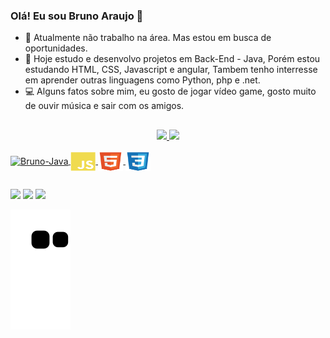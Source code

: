 ### Olá! Eu sou Bruno Araujo 👋


- 🔭 Atualmente não trabalho na área. Mas estou em busca de oportunidades.
- 🌱 Hoje estudo e desenvolvo projetos em Back-End - Java, Porém estou estudando HTML, CSS, Javascript e angular, Tambem tenho interresse em aprender outras linguagens como Python, php e .net.
- 💻 Alguns fatos sobre mim, eu gosto de jogar vídeo game, gosto muito de ouvir música e sair com os amigos.

##

<div align="center">
  <a href="https://github.com/Brunno-Ar">
  <img height="180em" src="https://github-readme-stats.vercel.app/api?username=Brunno-Ar&show_icons=true&theme=dark&include_all_commits=true&count_private=true"/>
  <img height="180em" src="https://github-readme-stats.vercel.app/api/top-langs/?username=Brunno-Ar&layout=compact&langs_count=7&theme=dark"/>
</div>
  
  <div style="display: inline_block"><br>
   <img align="center" alt="Bruno-Java" height="30" width="40" src="https://cdn.jsdelivr.net/gh/devicons/devicon/icons/java/java-original.svg">
  <img align="center" alt="Bruno-Js" height="30" width="40" src="https://raw.githubusercontent.com/devicons/devicon/master/icons/javascript/javascript-plain.svg">
  <img align="center" alt="Bruno-HTML" height="30" width="40" src="https://raw.githubusercontent.com/devicons/devicon/master/icons/html5/html5-original.svg">
  <img align="center" alt="Bruno-CSS" height="30" width="40" src="https://raw.githubusercontent.com/devicons/devicon/master/icons/css3/css3-original.svg">
</div>
  
  ##
  
  <div> 
  <a href="https://wa.me/5521980814965?" target="_blank"><img src="https://img.shields.io/badge/WhatsApp-25D366?style=for-the-badge&logo=whatsapp&logoColor=white" target="_blank"></a>
  <a href = "mailto:brunnoaraujoc@gmail.com"><img src="https://img.shields.io/badge/-Gmail-%23333?style=for-the-badge&logo=gmail&logoColor=white" target="_blank"></a>
  <a href="https://www.linkedin.com/in/bruno-araújo/" target="_blank"><img src="https://img.shields.io/badge/-LinkedIn-%230077B5?style=for-the-badge&logo=linkedin&logoColor=white" target="_blank"></a> 
 
  ![Snake animation](https://github.com/rafaballerini/rafaballerini/blob/output/github-contribution-grid-snake.svg)
 
</div>

